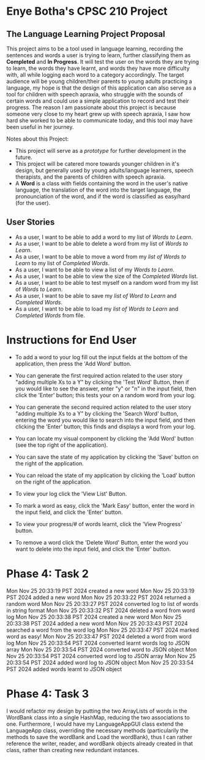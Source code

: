 # Enye Botha's CPSC 210 Project

## The Language Learning Project Proposal

This project aims to be a tool used in language learning, recording the sentences and words a user is trying to learn, further classifying them as **Completed** and **In Progress**. It will test the user on the words they are trying to learn, the words they have learnt, and words they have more difficulty with, all while logging each word to a category accordingly. The target audience will be young children/their parents to young adults practicing a language, my hope is that the design of this application can also serve as a tool for children with speech apraxia, who struggle with the sounds of certain words and could use a simple application to record and test their progress. The reason I am passionate about this project is because someone very close to my heart grew up with speech apraxia, I saw how hard she worked to be able to communicate today, and this tool may have been useful in her journey. 

Notes about this Project:
- This project will serve as a *prototype* for further development in the future.
- This project will be catered more towards younger children in it's design, but generally used by young adults/language learners, speech therapists, and the parents of children with speech apraxia.
- A **Word** is a class with fields containing the word in the user's native language, the translation of the word into the target language, the pronounciation of the word, and if the word is classified as easy/hard (for the user). 


## User Stories

- As a user, I want to be able to add a word to my list of *Words to Learn*.
- As a user, I want to be able to delete a word from my list of *Words to Learn*.
- As a user, I want to be able to move a word from my *list of Words to Learn* to my list of *Completed Words*. 
- As a user, I want to be able to view a list of my *Words to Learn*. 
- As a user, I want to be able to view the size of the *Completed Words* list. 
- As a user, I want to be able to test myself on a random word from my list of *Words to Learn*.
- As a user, I want to be able to save my *list of Word to Learn* and *Completed Words*.
- As a user, I want to be able to load my *list of Words to Learn* and *Completed Words* from file.

# Instructions for End User

- To add a word to your log fill out the input fields at the bottom of the application, then press the 'Add Word' button.
- You can generate the first required action related to the user story "adding multiple Xs to a Y" by clicking the 'Test Word' Button, then if you would like to see the answer, enter "y" or "n" in the input field, then click the 'Enter' button; this tests your on a random word from your log.
- You can generate the second required action related to the user story "adding multiple Xs to a Y" by clicking the 'Search Word' button, entering the word you would like to search into the input field, and then clicking the 'Enter' button; this finds and displays a word from your log.
- You can locate my visual component by clicking the 'Add Word' button (see the top right of the application).
- You can save the state of my application by clicking the 'Save' button on the right of the application.
- You can reload the state of my application by clicking the 'Load' button on the right of the application.

- To view your log click the 'View List' Button.
- To mark a word as easy, click the 'Mark Easy' button, enter the word in the input field, and click the 'Enter' button.
- To view your progress/# of words learnt, click the 'View Progress' button.
- To remove a word click the 'Delete Word' Button, enter the word you want to delete into the input field, and click the 'Enter' button.




# Phase 4: Task 2

Mon Nov 25 20:33:19 PST 2024
created a new word
Mon Nov 25 20:33:19 PST 2024
added a new word
Mon Nov 25 20:33:22 PST 2024
returned a random word
Mon Nov 25 20:33:27 PST 2024
converted log to list of words in string format
Mon Nov 25 20:33:32 PST 2024
deleted a word from word log
Mon Nov 25 20:33:38 PST 2024
created a new word
Mon Nov 25 20:33:38 PST 2024
added a new word
Mon Nov 25 20:33:43 PST 2024
searched a word from the word log
Mon Nov 25 20:33:47 PST 2024
marked word as easy!
Mon Nov 25 20:33:47 PST 2024
deleted a word from word log
Mon Nov 25 20:33:54 PST 2024
converted learnt words log to JSON array
Mon Nov 25 20:33:54 PST 2024
converted word to JSON object
Mon Nov 25 20:33:54 PST 2024
converted word log to JSON array
Mon Nov 25 20:33:54 PST 2024
added word log to JSON object
Mon Nov 25 20:33:54 PST 2024
added words learnt to JSON object


# Phase 4: Task 3

I would refactor my design by putting the two ArrayLists of words in the WordBank class into a single HashMap, reducing the two associations to one. Furthermore, I would have my LanguageAppGUI class extend the LanguageApp class, overriding the necessary methods (particularily the methods to save the wordBank and Load the wordBank), thus I can rather reference the writer, reader, and wordBank objects already created in that class, rather than creating new redundant instances.